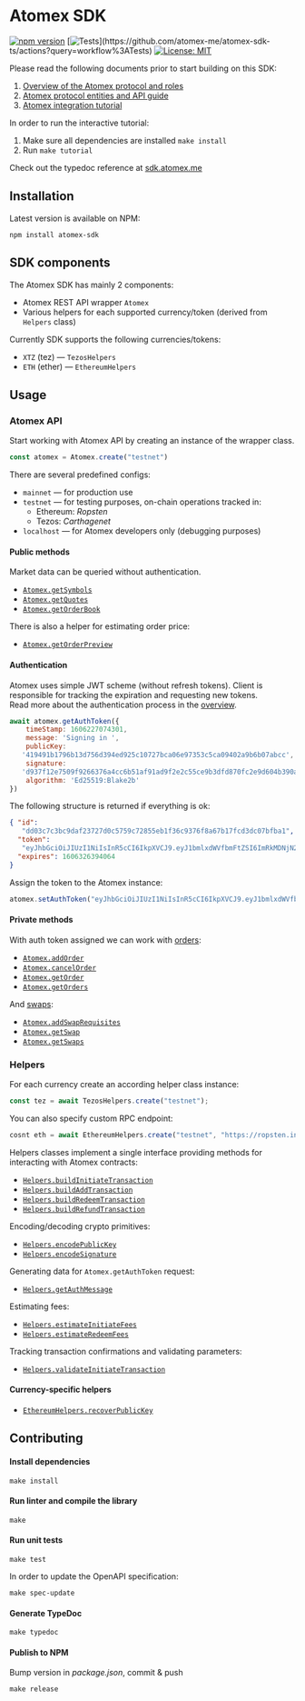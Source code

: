 # Atomex SDK

[![npm version](https://badge.fury.io/js/atomex-sdk.svg)](https://badge.fury.io/js/atomex-sdk)
[![Tests](https://github.com/atomex-me/atomex-sdk-ts/workflows/Tests/badge.svg?)](https://github.com/atomex-me/atomex-sdk-ts/actions?query=workflow%3ATests)
[![License: MIT](https://img.shields.io/badge/License-GPLv3-yellow.svg)](https://opensource.org/licenses/GPLv3)

Please read the following documents prior to start building on this SDK:
1. [Overview of the Atomex protocol and roles](docs/overview.md)
2. [Atomex protocol entities and API guide](docs/api.md)
3. [Atomex integration tutorial](docs/integration.md)

In order to run the interactive tutorial:
1. Make sure all dependencies are installed `make install`
2. Run `make tutorial`

Check out the typedoc reference at [sdk.atomex.me](https://sdk.atomex.me)

## Installation

Latest version is available on NPM:
```
npm install atomex-sdk
```

## SDK components

The Atomex SDK has mainly 2 components:

- Atomex REST API wrapper `Atomex`
- Various helpers for each supported currency/token (derived from `Helpers` class)

Currently SDK supports the following currencies/tokens:
- `XTZ` (tez) — `TezosHelpers`
- `ETH` (ether) — `EthereumHelpers`

## Usage

### Atomex API

Start working with Atomex API by creating an instance of the wrapper class. 
```js
const atomex = Atomex.create("testnet")
```

There are several predefined configs:
* `mainnet` — for production use
* `testnet` — for testing purposes, on-chain operations tracked in:
   - Ethereum: *Ropsten*
   - Tezos: *Carthagenet*
* `localhost` — for Atomex developers only (debugging purposes)

#### Public methods

Market data can be queried without authentication.

* [`Atomex.getSymbols`](https://sdk.atomex.me/classes/atomex.html#getsymbols)
* [`Atomex.getQuotes`](https://sdk.atomex.me/classes/atomex.html#getquotes)
* [`Atomex.getOrderBook`](https://sdk.atomex.me/classes/atomex.html#getorderbook)

There is also a helper for estimating order price:

* [`Atomex.getOrderPreview`](https://sdk.atomex.me/classes/atomex.html#getorderpreview)

#### Authentication

Atomex uses simple JWT scheme (without refresh tokens). Client is responsible for tracking the expiration and requesting new tokens.  
Read more about the authentication process in the [overview](docs/overview.md#Client).

```js
await atomex.getAuthToken({ 
    timeStamp: 1606227074301,
    message: 'Signing in ',
    publicKey:
   '419491b1796b13d756d394ed925c10727bca06e97353c5ca09402a9b6b07abcc',
    signature:
   'd937f12e7509f9266376a4cc6b51af91ad9f2e2c55ce9b3dfd870fc2e9d604b390a0f15d7ea277f8b6b9dfc1bb2ef2218d5ec4f87ba0399e6f6fb6d31ed09e03',
    algorithm: 'Ed25519:Blake2b'
})
```

The following structure is returned if everything is ok:
```json
{ "id":
   "dd03c7c3bc9daf23727d0c5759c72855eb1f36c9376f8a67b17fcd3dc07bfba1",
  "token":
   "eyJhbGciOiJIUzI1NiIsInR5cCI6IkpXVCJ9.eyJ1bmlxdWVfbmFtZSI6ImRkMDNjN2MzYmM5ZGFmMjM3MjdkMGM1NzU5YzcyODU1ZWIxZjM2YzkzNzZmOGE2N2IxN2ZjZDNkYzA3YmZiYTEiLCJuYmYiOjE2MDYyMzk5OTQsImV4cCI6MTYwNjMyNjM5NCwiaWF0IjoxNjA2MjM5OTk0fQ.ljwKxcQk5mPbRRzZ9qaZioe7U1_3I7riklGCEj2xXPA",
  "expires": 1606326394064 
}
```

Assign the token to the Atomex instance:
```js
atomex.setAuthToken("eyJhbGciOiJIUzI1NiIsInR5cCI6IkpXVCJ9.eyJ1bmlxdWVfbmFtZSI6ImRkMDNjN2MzYmM5ZGFmMjM3MjdkMGM1NzU5YzcyODU1ZWIxZjM2YzkzNzZmOGE2N2IxN2ZjZDNkYzA3YmZiYTEiLCJuYmYiOjE2MDYyMzk5OTQsImV4cCI6MTYwNjMyNjM5NCwiaWF0IjoxNjA2MjM5OTk0fQ.ljwKxcQk5mPbRRzZ9qaZioe7U1_3I7riklGCEj2xXPA")
```

#### Private methods

With auth token assigned we can work with [orders](docs/api.md#Orders):
* [`Atomex.addOrder`](https://sdk.atomex.me/classes/atomex.html#addorder)
* [`Atomex.cancelOrder`](https://sdk.atomex.me/classes/atomex.html#cancelorder)
* [`Atomex.getOrder`](https://sdk.atomex.me/classes/atomex.html#getorder)
* [`Atomex.getOrders`](https://sdk.atomex.me/classes/atomex.html#getorders)

And [swaps](docs/api.md#Swaps):
* [`Atomex.addSwapRequisites`](https://sdk.atomex.me/classes/atomex.html#addswaprequisites)
* [`Atomex.getSwap`](https://sdk.atomex.me/classes/atomex.html#getswap)
* [`Atomex.getSwaps`](https://sdk.atomex.me/classes/atomex.html#getswaps)

### Helpers

For each currency create an according helper class instance:
```js
const tez = await TezosHelpers.create("testnet");
```

You can also specify custom RPC endpoint:
```js
cosnt eth = await EthereumHelpers.create("testnet", "https://ropsten.infura.io/v3/12345");
```

Helpers classes implement a single interface providing methods for interacting with Atomex contracts:
* [`Helpers.buildInitiateTransaction`](https://sdk.atomex.me/classes/helpers.html#buildinitiatetransaction)
* [`Helpers.buildAddTransaction`](https://sdk.atomex.me/classes/helpers.html#buildaddtransaction)
* [`Helpers.buildRedeemTransaction`](https://sdk.atomex.me/classes/helpers.html#buildredeemtransaction)
* [`Helpers.buildRefundTransaction`](https://sdk.atomex.me/classes/helpers.html#buildrefundtransaction)

Encoding/decoding crypto primitives:
* [`Helpers.encodePublicKey`](https://sdk.atomex.me/classes/helpers.html#encodepublickey)
* [`Helpers.encodeSignature`](https://sdk.atomex.me/classes/helpers.html#encodesignature)

Generating data for `Atomex.getAuthToken` request:
* [`Helpers.getAuthMessage`](https://sdk.atomex.me/classes/helpers.html#getauthmessage)

Estimating fees:
* [`Helpers.estimateInitiateFees`](https://sdk.atomex.me/classes/helpers.html#estimateinitiatefees)
* [`Helpers.estimateRedeemFees`](https://sdk.atomex.me/classes/helpers.html#estimateredeemfees)

Tracking transaction confirmations and validating parameters:
* [`Helpers.validateInitiateTransaction`](https://sdk.atomex.me/classes/helpers.html#validateinitiatetransaction)

#### Currency-specific helpers

* [`EthereumHelpers.recoverPublicKey`](https://sdk.atomex.me/classes/ethereumhelpers.html#recoverpublickey)


## Contributing

#### Install dependencies
```
make install
```

#### Run linter and compile the library
```
make
```

#### Run unit tests
```
make test
```

In order to update the OpenAPI specification:
```
make spec-update
```

#### Generate TypeDoc
```
make typedoc
```

#### Publish to NPM
Bump version in _package.json_, commit & push
```
make release
```
